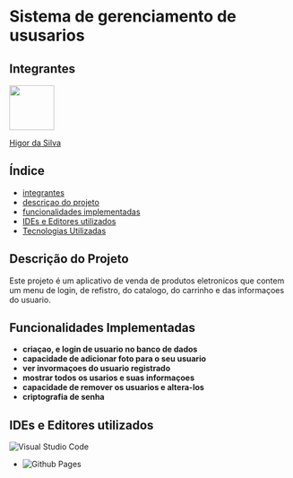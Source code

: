 # Sistema de gerenciamento de ususarios

## Integrantes

<img src="https://github.com/higorLegal.png" width="80" height="80">

[Higor da Silva](<https://github.com/higorLegal>)

## Índice
- [integrantes](#integrantes)
- [descriçao do projeto](#descrição-do-projeto)
- [funcionalidades implementadas](#funcionalidades-implementadas)
- [IDEs e Editores utilizados](#ides-e-editores-utilizados)
- [Tecnologias Utilizadas](#tecnologias-utilizadas)

## Descrição do Projeto
Este projeto é um aplicativo de venda de produtos eletronicos que contem 
um menu de login, de refistro, do catalogo, do carrinho e das informaçoes do usuario.

## Funcionalidades Implementadas 

- **criaçao, e login de usuario no banco de dados**
- **capacidade de adicionar foto para o seu usuario**
- **ver invormaçoes do usuario registrado**
- **mostrar todos os usarios e suas informaçoes**
- **capacidade de remover os usuarios e altera-los**
- **criptografia de senha**

## IDEs e Editores utilizados
<!-- Badge Visual Studio Code -->
![Visual Studio Code](https://img.shields.io/badge/Visual%20Studio%20Code-0078d7.svg?style=for-the-badge&logo=visual-studio-code&logoColor=white)

<!-- Badge GitHub Pages -->
- ![Github Pages](https://img.shields.io/badge/github%20pages-121013?style=for-the-badge&logo=github&logoColor=white)


